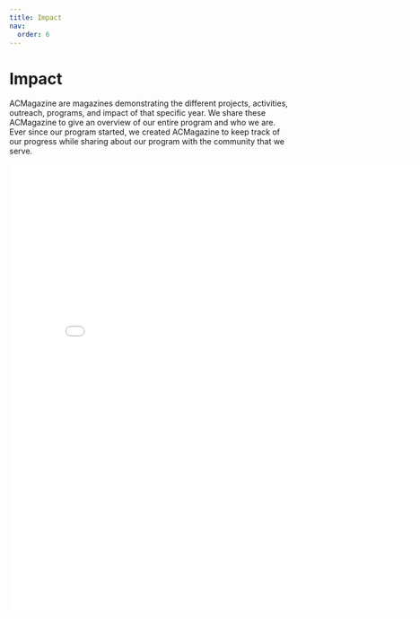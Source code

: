 ```yaml
---
title: Impact
nav:
  order: 6
---
```


# Impact

ACMagazine are magazines demonstrating the different projects, activities, outreach, programs, and impact of that specific year. We share these ACMagazine to give an overview of our entire program and who we are. Ever since our program started, we created ACMagazine to keep track of our progress while sharing about our program with the community that we serve.

<embed src="../images/ACMagazine-compressed.pdf" type="application/pdf" width="800" height="800" />
